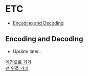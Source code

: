 # ETC

* [Encoding and Decoding](#encoding-and-decoding)

## Encoding and Decoding
- Update later..

[메인으로 가기](https://github.com/sekhyuni/computer-science)</br>
[맨 위로 가기](#etc)